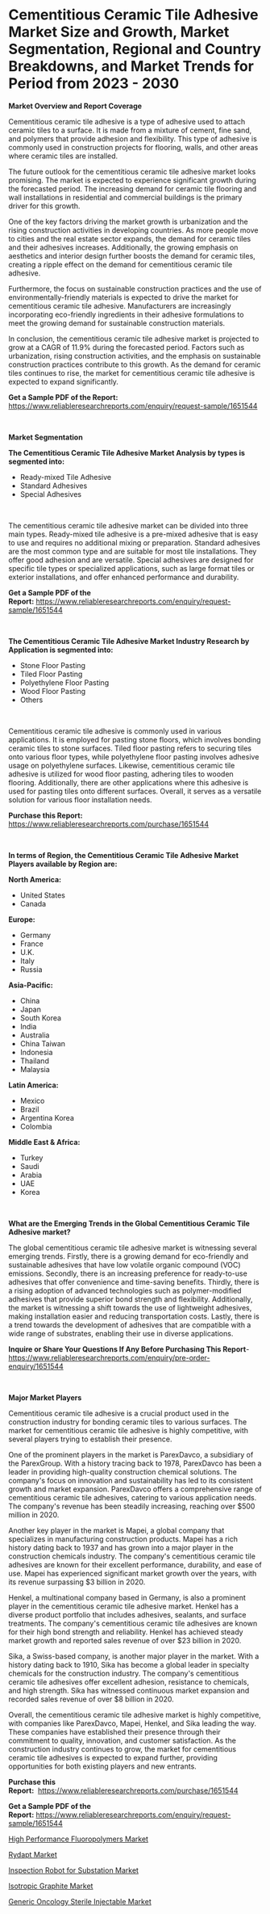 <p><h1>Cementitious Ceramic Tile Adhesive Market Size and Growth, Market Segmentation, Regional and Country Breakdowns, and Market Trends for Period from 2023 -  2030</h1></p><p><strong>Market Overview and Report Coverage</strong></p>
<p><p>Cementitious ceramic tile adhesive is a type of adhesive used to attach ceramic tiles to a surface. It is made from a mixture of cement, fine sand, and polymers that provide adhesion and flexibility. This type of adhesive is commonly used in construction projects for flooring, walls, and other areas where ceramic tiles are installed.</p><p>The future outlook for the cementitious ceramic tile adhesive market looks promising. The market is expected to experience significant growth during the forecasted period. The increasing demand for ceramic tile flooring and wall installations in residential and commercial buildings is the primary driver for this growth.</p><p>One of the key factors driving the market growth is urbanization and the rising construction activities in developing countries. As more people move to cities and the real estate sector expands, the demand for ceramic tiles and their adhesives increases. Additionally, the growing emphasis on aesthetics and interior design further boosts the demand for ceramic tiles, creating a ripple effect on the demand for cementitious ceramic tile adhesive.</p><p>Furthermore, the focus on sustainable construction practices and the use of environmentally-friendly materials is expected to drive the market for cementitious ceramic tile adhesive. Manufacturers are increasingly incorporating eco-friendly ingredients in their adhesive formulations to meet the growing demand for sustainable construction materials.</p><p>In conclusion, the cementitious ceramic tile adhesive market is projected to grow at a CAGR of 11.9% during the forecasted period. Factors such as urbanization, rising construction activities, and the emphasis on sustainable construction practices contribute to this growth. As the demand for ceramic tiles continues to rise, the market for cementitious ceramic tile adhesive is expected to expand significantly.</p></p>
<p><strong>Get a Sample PDF of the Report:</strong> <a href="https://www.reliableresearchreports.com/enquiry/request-sample/1651544">https://www.reliableresearchreports.com/enquiry/request-sample/1651544</a></p>
<p>&nbsp;</p>
<p><strong>Market Segmentation</strong></p>
<p><strong>The Cementitious Ceramic Tile Adhesive Market Analysis by types is segmented into:</strong></p>
<p><ul><li>Ready-mixed Tile Adhesive</li><li>Standard Adhesives</li><li>Special Adhesives</li></ul></p>
<p>&nbsp;</p>
<p><p>The cementitious ceramic tile adhesive market can be divided into three main types. Ready-mixed tile adhesive is a pre-mixed adhesive that is easy to use and requires no additional mixing or preparation. Standard adhesives are the most common type and are suitable for most tile installations. They offer good adhesion and are versatile. Special adhesives are designed for specific tile types or specialized applications, such as large format tiles or exterior installations, and offer enhanced performance and durability.</p></p>
<p><strong>Get a Sample PDF of the Report:</strong>&nbsp;<a href="https://www.reliableresearchreports.com/enquiry/request-sample/1651544">https://www.reliableresearchreports.com/enquiry/request-sample/1651544</a></p>
<p>&nbsp;</p>
<p><strong>The Cementitious Ceramic Tile Adhesive Market Industry Research by Application is segmented into:</strong></p>
<p><ul><li>Stone Floor Pasting</li><li>Tiled Floor Pasting</li><li>Polyethylene Floor Pasting</li><li>Wood Floor Pasting</li><li>Others</li></ul></p>
<p>&nbsp;</p>
<p><p>Cementitious ceramic tile adhesive is commonly used in various applications. It is employed for pasting stone floors, which involves bonding ceramic tiles to stone surfaces. Tiled floor pasting refers to securing tiles onto various floor types, while polyethylene floor pasting involves adhesive usage on polyethylene surfaces. Likewise, cementitious ceramic tile adhesive is utilized for wood floor pasting, adhering tiles to wooden flooring. Additionally, there are other applications where this adhesive is used for pasting tiles onto different surfaces. Overall, it serves as a versatile solution for various floor installation needs.</p></p>
<p><strong>Purchase this Report:</strong>&nbsp; <a href="https://www.reliableresearchreports.com/purchase/1651544">https://www.reliableresearchreports.com/purchase/1651544</a></p>
<p>&nbsp;</p>
<p><strong>In terms of Region, the Cementitious Ceramic Tile Adhesive Market Players available by Region are:</strong></p>
<p>
    <p> <strong> North America: </strong>
        <ul>
            <li>United States</li>
            <li>Canada</li>
        </ul>
        </p> 
    <p> <strong> Europe: </strong>
        <ul>
            <li>Germany</li>
            <li>France</li>
            <li>U.K.</li>
            <li>Italy</li>
            <li>Russia</li>
        </ul>
        </p> 
    <p> <strong> Asia-Pacific: </strong>
        <ul>
            <li>China</li>
            <li>Japan</li>
            <li>South Korea</li>
            <li>India</li>
            <li>Australia</li>
            <li>China Taiwan</li>
            <li>Indonesia</li>
            <li>Thailand</li>
            <li>Malaysia</li>
        </ul>
        </p> 
    <p> <strong> Latin America: </strong>
        <ul>
            <li>Mexico</li>
            <li>Brazil</li>
            <li>Argentina Korea</li>
            <li>Colombia</li>
        </ul>
        </p> 
    <p> <strong> Middle East & Africa: </strong>
        <ul>
            <li>Turkey</li>
            <li>Saudi</li>
            <li>Arabia</li>
            <li>UAE</li>
            <li>Korea</li>
        </ul>
    </p>
    </p>
<p>&nbsp;</p>
<p><strong>What are the Emerging Trends in the Global Cementitious Ceramic Tile Adhesive market?</strong></p>
<p><p>The global cementitious ceramic tile adhesive market is witnessing several emerging trends. Firstly, there is a growing demand for eco-friendly and sustainable adhesives that have low volatile organic compound (VOC) emissions. Secondly, there is an increasing preference for ready-to-use adhesives that offer convenience and time-saving benefits. Thirdly, there is a rising adoption of advanced technologies such as polymer-modified adhesives that provide superior bond strength and flexibility. Additionally, the market is witnessing a shift towards the use of lightweight adhesives, making installation easier and reducing transportation costs. Lastly, there is a trend towards the development of adhesives that are compatible with a wide range of substrates, enabling their use in diverse applications.</p></p>
<p><strong>Inquire or Share Your Questions If Any Before Purchasing This Report</strong>- <a href="https://www.reliableresearchreports.com/enquiry/pre-order-enquiry/1651544">https://www.reliableresearchreports.com/enquiry/pre-order-enquiry/1651544</a></p>
<p>&nbsp;</p>
<p><strong>Major Market Players</strong></p>
<p><p>Cementitious ceramic tile adhesive is a crucial product used in the construction industry for bonding ceramic tiles to various surfaces. The market for cementitious ceramic tile adhesive is highly competitive, with several players trying to establish their presence. </p><p>One of the prominent players in the market is ParexDavco, a subsidiary of the ParexGroup. With a history tracing back to 1978, ParexDavco has been a leader in providing high-quality construction chemical solutions. The company's focus on innovation and sustainability has led to its consistent growth and market expansion. ParexDavco offers a comprehensive range of cementitious ceramic tile adhesives, catering to various application needs. The company's revenue has been steadily increasing, reaching over $500 million in 2020.</p><p>Another key player in the market is Mapei, a global company that specializes in manufacturing construction products. Mapei has a rich history dating back to 1937 and has grown into a major player in the construction chemicals industry. The company's cementitious ceramic tile adhesives are known for their excellent performance, durability, and ease of use. Mapei has experienced significant market growth over the years, with its revenue surpassing $3 billion in 2020.</p><p>Henkel, a multinational company based in Germany, is also a prominent player in the cementitious ceramic tile adhesive market. Henkel has a diverse product portfolio that includes adhesives, sealants, and surface treatments. The company's cementitious ceramic tile adhesives are known for their high bond strength and reliability. Henkel has achieved steady market growth and reported sales revenue of over $23 billion in 2020.</p><p>Sika, a Swiss-based company, is another major player in the market. With a history dating back to 1910, Sika has become a global leader in specialty chemicals for the construction industry. The company's cementitious ceramic tile adhesives offer excellent adhesion, resistance to chemicals, and high strength. Sika has witnessed continuous market expansion and recorded sales revenue of over $8 billion in 2020.</p><p>Overall, the cementitious ceramic tile adhesive market is highly competitive, with companies like ParexDavco, Mapei, Henkel, and Sika leading the way. These companies have established their presence through their commitment to quality, innovation, and customer satisfaction. As the construction industry continues to grow, the market for cementitious ceramic tile adhesives is expected to expand further, providing opportunities for both existing players and new entrants.</p></p>
<p><strong>Purchase this Report:</strong>&nbsp;&nbsp;<a href="https://www.reliableresearchreports.com/purchase/1651544">https://www.reliableresearchreports.com/purchase/1651544</a></p>
<p></p>
<p><strong>Get a Sample PDF of the Report:</strong>&nbsp;<a href="https://www.reliableresearchreports.com/enquiry/request-sample/1651544">https://www.reliableresearchreports.com/enquiry/request-sample/1651544</a></p>
<p><p><a href="https://www.linkedin.com/pulse/decoding-high-performance-fluoropolymers-market-deep/">High Performance Fluoropolymers Market</a></p><p><a href="https://medium.com/@shivay151299/rydapt-market-insight-market-trends-growth-forecasted-from-2023-to-2030-f79e17168ac7">Rydapt Market</a></p><p><a href="https://www.linkedin.com/pulse/inspection-robot-substation-market-size-share-amp-trends/">Inspection Robot for Substation Market</a></p><p><a href="https://medium.com/@kyliebodei/isotropic-graphite-market-size-growth-forecast-2023-2030-5f770a1667f1">Isotropic Graphite Market</a></p><p><a href="https://www.linkedin.com/pulse/generic-oncology-sterile-injectable-market-size-2023-/">Generic Oncology Sterile Injectable Market</a></p></p>